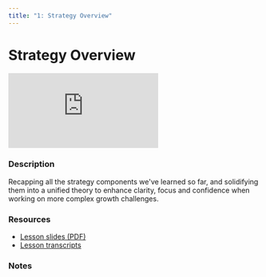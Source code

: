 ```yaml
---
title: "1: Strategy Overview"
---
```


# Strategy Overview

<div class='embed-container'><iframe src='https://player.vimeo.com/video/323209850' frameborder='0' webkitAllowFullScreen mozallowfullscreen allowFullScreen></iframe></div>


### Description

Recapping all the strategy components we've learned so far, and solidifying them into a unified theory to enhance clarity, focus and confidence when working on more complex growth challenges.

### Resources

- [Lesson slides (PDF)](https://drive.google.com/open?id=17lm_FJo-ogVgJQg7pV21obO6cosFQuCa)
- [Lesson transcripts](https://drive.google.com/open?id=1nszasaOR__Zb-Bq0EVbw7a6WDlSrE9qf2IG-gxIhfWk)

### Notes